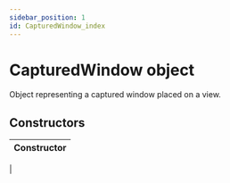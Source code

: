 ```yaml
---
sidebar_position: 1
id: CapturedWindow_index
---
```


# CapturedWindow object
Object representing a captured window placed on a view.

## Constructors
|Constructor|
|---|
|
